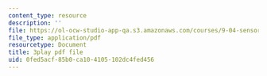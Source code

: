 ```yaml
---
content_type: resource
description: ''
file: https://ol-ocw-studio-app-qa.s3.amazonaws.com/courses/9-04-sensory-systems-fall-2013/0fed5acf85b0ca104105102dc4fed456_M2KHrh_fCHE.pdf
file_type: application/pdf
resourcetype: Document
title: 3play pdf file
uid: 0fed5acf-85b0-ca10-4105-102dc4fed456
---
```


